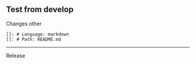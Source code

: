 ## Test from develop
Changes
other 
       
    []: # Language: markdown
    []: # Path: README.md

----
Release
